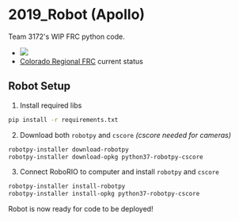 # 2019_Robot (Apollo)
Team 3172's WIP FRC python code.

- ![](https://i.imgur.com/Uu2L0cb.png)
- [Colorado Regional FRC](https://www.thebluealliance.com/team/3172/2019#2019code) current status

## Robot Setup
1. Install required libs
```bash
pip install -r requirements.txt
```
2. Download both `robotpy` and `cscore` _(cscore needed for cameras)_
```bash
robotpy-installer download-robotpy
robotpy-installer download-opkg python37-robotpy-cscore
```
3. Connect RoboRIO to computer and install `robotpy` and `cscore`
```bash
robotpy-installer install-robotpy
robotpy-installer install-opkg python37-robotpy-cscore
```
Robot is now ready for code to be deployed!
